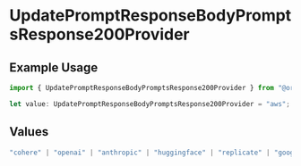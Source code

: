 # UpdatePromptResponseBodyPromptsResponse200Provider

## Example Usage

```typescript
import { UpdatePromptResponseBodyPromptsResponse200Provider } from "@orq-ai/node/models/operations";

let value: UpdatePromptResponseBodyPromptsResponse200Provider = "aws";
```

## Values

```typescript
"cohere" | "openai" | "anthropic" | "huggingface" | "replicate" | "google" | "google-ai" | "azure" | "aws" | "anyscale" | "perplexity" | "groq" | "fal" | "leonardoai" | "nvidia"
```